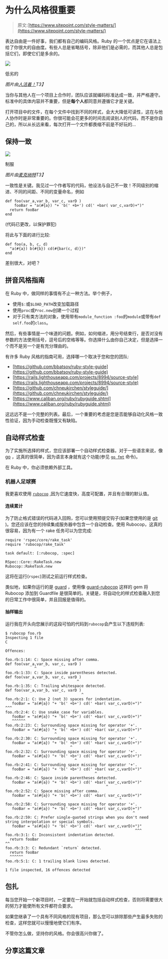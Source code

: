 # 为什么风格很重要

> 原文:[https://www.sitepoint.com/style-matters/](https://www.sitepoint.com/style-matters/)

表达自由是一件好事，我们都有自己的编码风格。Ruby 的一个优点是它在语法上给了你很大的自由度。有些人总是省略括号，除非他们是必需的，而其他人总是包括它们，即使它们是多余的。

[![](../Images/6e22110a67414f7cfd3f5aef9baa1674.png)](https://farm8.staticflickr.com/7085/7020137471_525930a745.jpg)

低劣的

*图片由[人活着！](https://www.flickr.com/photos/24365773@N03/)T3】*

当你与其他人在一个项目上合作时，团队应该就编码标准达成一致，并严格遵守。标准中的具体内容并不重要，但是**每个人**都同意并遵循它才是关键。

打开项目中的文件，在每个文件中找到不同的样式，会大大降低可读性，这在与他人协作时是非常重要的。你很可能会花更多的时间去阅读别人的代码，而不是你自己的，所以从长远来看，每次打开一个文件都畏缩不前是不好玩的…

## 保持一致

[![](../Images/e148106ebc7a80372330eeba7507204f.png)](https://farm1.staticflickr.com/7/8565357_914d809551.jpg)

制服

*图片由[麦克纳特](https://www.flickr.com/photos/nutt/)T3】*

一致性是关键。我见过一个作者写的代码，他设法与自己不一致！不同级别的缩进、不同的间距、不同的变量命名，例如

```
def foo(var_a,var_b, var_c, varD ) 
    fooBar = "a(#{a}) "+ 'b(' +b+') cd(' +bar( var_c,varD)+")"
  return fooBar
end
```

(代码已更改，以保护罪犯)

将此与下面的进行比较:

```
def foo(a, b, c, d)
  "a(#{a}) b(#{b}) cd(#{bar(c, d)})"
end
```

差别很大，对吧？

## 拼音风格指南

在 Ruby 中，做同样的事情有不止一种方法。举个例子，

*   使用`$:`或`$LOAD_PATH`改变加载路径
*   使用`proc`或`Proc.new`创建一个过程
*   对于只有类方法的对象，使用带有`module_function :foo`的`module`或带有`def self.foo`的`class`。

然后，有些事情是一个味道的问题。例如，如何缩进，用分号结束行，是否对没有参数的方法使用括号，逗号后的空格等等。你选择什么由你自己决定，但是选择一个而不是另一个是有充分理由的。

有许多 Ruby 风格的指南可用，选择哪一个取决于您和您的团队:

*   [https://github.com/bbatsov/ruby-style-guide](https://github.com/bbatsov/ruby-style-guide)
*   [https://rails.lighthouseapp.com/projects/8994/source-style](https://rails.lighthouseapp.com/projects/8994/source-style)
*   [https://github.com/chneukirchen/styleguide/](https://github.com/chneukirchen/styleguide/)
*   [https://www.caliban.org/ruby/rubyguide.shtml](https://www.caliban.org/ruby/rubyguide.shtml)

这远远不是一个完整的列表。最后，一个重要的考虑是您是否能够自动化风格一致性验证，因为手动检查既慢又有缺陷。

## 自动样式检查

为了实施所选择的样式，您应该部署一个自动样式检查器。对于一些语言来说，像 [go](https://www.golang.org) ，这真的很简单，因为语言本身就有这个功能(参见 [`go fmt`](https://golang.org/cmd/go/#hdr-Run_gofmt_on_package_sources) 命令)。

在 Ruby 中，你必须依赖外部工具。

### 机器人足球赛

我更喜欢使用 [`rubocop`](https://github.com/bbatsov/rubocop) ,因为它速度快，高度可配置，并且有合理的默认值。

#### 连续累计

为了防止格式错误的代码进入回购，您可以使用预提交钩子(如果您使用的是 [git](https://git-scm.com/) )。您还应该在您的持续集成服务器中包含一个自动检查。使用 Rubocop，这真的很容易，因为有一个 rake 任务可以为您完成:

```
require 'rspec/core/rake_task'
require 'rubocop/rake_task'

task default: [:rubocop, :spec]

RSpec::Core::RakeTask.new
Rubocop::RakeTask.new
```

这将在运行(`rspec`)测试之前运行样式检查。

类似地，如果你运行的是 [guard](https://github.com/guard/guard) ，使用像 [guard-rubocop](https://github.com/yujinakayama/guard-rubocop) 这样的 gem 将 Rubocop 添加到 Guardfile 是很简单的。关键是，将自动化的样式检查融入到您的日常工作中很简单，并且回报是值得的。

#### 抽样输出

运行我在开头向您展示的这段可怕的代码到`rubocop`会产生以下违规列表:

```
$ rubocop foo.rb
Inspecting 1 file
C

Offences:

foo.rb:1:14: C: Space missing after comma.
def foo(var_a,var_b, var_c, varD )
             ^
foo.rb:1:33: C: Space inside parentheses detected.
def foo(var_a,var_b, var_c, varD )
                                ^
foo.rb:1:35: C: Trailing whitespace detected.
def foo(var_a,var_b, var_c, varD )
                                  ^
foo.rb:2:1: C: Use 2 (not 3) spaces for indentation.
   fooBar = "a(#{a}) "+ 'b(' +b+') cd(' +bar( var_c,varD)+")"
^^^
foo.rb:2:4: C: Use snake_case for variables.
   fooBar = "a(#{a}) "+ 'b(' +b+') cd(' +bar( var_c,varD)+")"
   ^^^^^^
foo.rb:2:23: C: Surrounding space missing for operator '+'.
   fooBar = "a(#{a}) "+ 'b(' +b+') cd(' +bar( var_c,varD)+")"
                      ^
foo.rb:2:30: C: Surrounding space missing for operator '+'.
   fooBar = "a(#{a}) "+ 'b(' +b+') cd(' +bar( var_c,varD)+")"
                             ^
foo.rb:2:32: C: Surrounding space missing for operator '+'.
   fooBar = "a(#{a}) "+ 'b(' +b+') cd(' +bar( var_c,varD)+")"
                               ^
foo.rb:2:41: C: Surrounding space missing for operator '+'.
   fooBar = "a(#{a}) "+ 'b(' +b+') cd(' +bar( var_c,varD)+")"
                                        ^
foo.rb:2:46: C: Space inside parentheses detected.
   fooBar = "a(#{a}) "+ 'b(' +b+') cd(' +bar( var_c,varD)+")"
                                             ^
foo.rb:2:52: C: Space missing after comma.
   fooBar = "a(#{a}) "+ 'b(' +b+') cd(' +bar( var_c,varD)+")"
                                                   ^
foo.rb:2:58: C: Surrounding space missing for operator '+'.
   fooBar = "a(#{a}) "+ 'b(' +b+') cd(' +bar( var_c,varD)+")"
                                                         ^
foo.rb:2:59: C: Prefer single-quoted strings when you don't need string interpolation or special symbols.
   fooBar = "a(#{a}) "+ 'b(' +b+') cd(' +bar( var_c,varD)+")"
                                                          ^^^
foo.rb:3:1: C: Inconsistent indentation detected.
  return fooBar
^^
foo.rb:3:3: C: Redundant `return` detected.
  return fooBar
  ^^^^^^
foo.rb:5:1: C: 1 trailing blank lines detected.

1 file inspected, 16 offences detected
```

## 包扎

每当您开始一个新项目时，一定要在一开始就包括自动样式检查，否则将需要很大的努力才能使所有文件都符合要求。

如果您继承了一个具有不同风格的现有项目，那么您可以排除那些产生最多失败的检查，这样您就可以慢慢地使它们有序。

不管你怎么做，坚持你的风格。你会很高兴你做了。

## 分享这篇文章